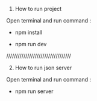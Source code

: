 1. How to run project

Open terminal and run command : 

- npm install

- npm run dev

//////////////////////////////////

2. How to run json server

Open terminal and run command : 

- npm run server
